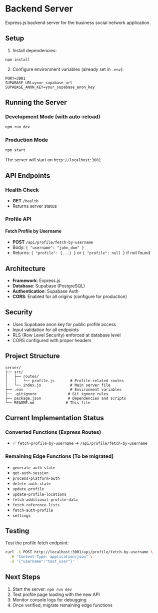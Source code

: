 # Backend Server

Express.js backend server for the business social network application.

## Setup

1. Install dependencies:
```bash
npm install
```

2. Configure environment variables (already set in `.env`):
```
PORT=3001
SUPABASE_URL=your_supabase_url
SUPABASE_ANON_KEY=your_supabase_anon_key
```

## Running the Server

### Development Mode (with auto-reload)
```bash
npm run dev
```

### Production Mode
```bash
npm start
```

The server will start on `http://localhost:3001`

## API Endpoints

### Health Check
- **GET** `/health`
- Returns server status

### Profile API

#### Fetch Profile by Username
- **POST** `/api/profile/fetch-by-username`
- Body: `{ "username": "john_doe" }`
- Returns: `{ "profile": {...} }` or `{ "profile": null }` if not found

## Architecture

- **Framework**: Express.js
- **Database**: Supabase (PostgreSQL)
- **Authentication**: Supabase Auth
- **CORS**: Enabled for all origins (configure for production)

## Security

- Uses Supabase anon key for public profile access
- Input validation for all endpoints
- RLS (Row Level Security) enforced at database level
- CORS configured with proper headers

## Project Structure

```
server/
├── src/
│   ├── routes/
│   │   └── profile.js       # Profile-related routes
│   └── index.js             # Main server file
├── .env                     # Environment variables
├── .gitignore              # Git ignore rules
├── package.json            # Dependencies and scripts
└── README.md              # This file
```

## Current Implementation Status

### Converted Functions (Express Routes)
- ✅ `fetch-profile-by-username` → `/api/profile/fetch-by-username`

### Remaining Edge Functions (To be migrated)
- `generate-auth-state`
- `get-auth-session`
- `process-platform-auth`
- `delete-auth-state`
- `update-profile`
- `update-profile-locations`
- `fetch-additional-profile-data`
- `fetch-reference-lists`
- `fetch-auth-profile`
- `settings`

## Testing

Test the profile fetch endpoint:

```bash
curl -X POST http://localhost:3001/api/profile/fetch-by-username \
  -H "Content-Type: application/json" \
  -d '{"username":"test_user"}'
```

## Next Steps

1. Start the server: `npm run dev`
2. Test profile page loading with the new API
3. Monitor console logs for debugging
4. Once verified, migrate remaining edge functions
